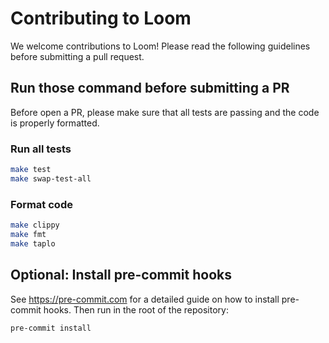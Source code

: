 # Contributing to Loom
We welcome contributions to Loom! Please read the following guidelines before submitting a pull request.

## Run those command before submitting a PR
Before open a PR, please make sure that all tests are passing and the code is properly formatted.

### Run all tests
```bash
make test
make swap-test-all
```

### Format code
```bash
make clippy
make fmt
make taplo
```

## Optional: Install pre-commit hooks
See https://pre-commit.com for a detailed guide on how to install pre-commit hooks.
Then run in the root of the repository:
```bash
pre-commit install
```

